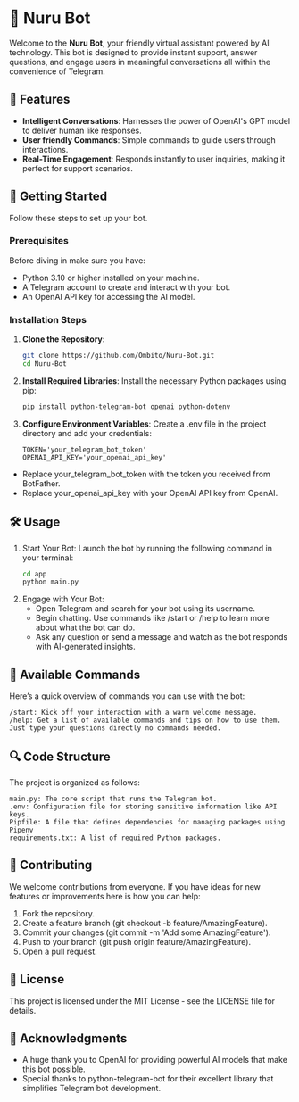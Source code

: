 # 🤖 Nuru Bot

Welcome to the **Nuru Bot**, your friendly virtual assistant powered by AI technology. This bot is designed to provide instant support, answer questions, and engage users in meaningful conversations all within the convenience of Telegram.

## 🌟 Features

- **Intelligent Conversations**: Harnesses the power of OpenAI's GPT model to deliver human like responses.
- **User friendly Commands**: Simple commands to guide users through interactions.
- **Real-Time Engagement**: Responds instantly to user inquiries, making it perfect for support scenarios.

## 🚀 Getting Started

Follow these steps to set up your bot.

### Prerequisites

Before diving in make sure you have:

- Python 3.10 or higher installed on your machine.
- A Telegram account to create and interact with your bot.
- An OpenAI API key for accessing the AI model.

### Installation Steps

1. **Clone the Repository**:

   ```bash
   git clone https://github.com/Ombito/Nuru-Bot.git
   cd Nuru-Bot

2. **Install Required Libraries**:
    Install the necessary Python packages using pip:
    
    ```bash
    pip install python-telegram-bot openai python-dotenv

3. **Configure Environment Variables**:
    Create a .env file in the project directory and add your credentials:
    
    ```text
    TOKEN='your_telegram_bot_token'
    OPENAI_API_KEY='your_openai_api_key'
- Replace your_telegram_bot_token with the token you received from BotFather.
- Replace your_openai_api_key with your OpenAI API key from OpenAI.

## 🛠️ Usage
1. Start Your Bot:
    Launch the bot by running the following command in your terminal:
    ```bash
    cd app
    python main.py

2. Engage with Your Bot:
    - Open Telegram and search for your bot using its username.
    - Begin chatting. Use commands like /start or /help to learn more about what the bot can do.
    - Ask any question or send a message and watch as the bot responds with AI-generated insights.


## 📜 Available Commands
Here’s a quick overview of commands you can use with the bot:

    /start: Kick off your interaction with a warm welcome message.
    /help: Get a list of available commands and tips on how to use them.
    Just type your questions directly no commands needed.

## 🔍 Code Structure
The project is organized as follows:

    main.py: The core script that runs the Telegram bot.
    .env: Configuration file for storing sensitive information like API keys.
    Pipfile: A file that defines dependencies for managing packages using Pipenv
    requirements.txt: A list of required Python packages.


## 🤝 Contributing
We welcome contributions from everyone. If you have ideas for new features or improvements here is how you can help:
1. Fork the repository.
2. Create a feature branch (git checkout -b feature/AmazingFeature).
3. Commit your changes (git commit -m 'Add some AmazingFeature').
4. Push to your branch (git push origin feature/AmazingFeature).
5. Open a pull request.
   

## 📄 License
This project is licensed under the MIT License - see the LICENSE file for details.


## 🙏 Acknowledgments
- A huge thank you to OpenAI for providing powerful AI models that make this bot possible.
- Special thanks to python-telegram-bot for their excellent library that simplifies Telegram bot development.